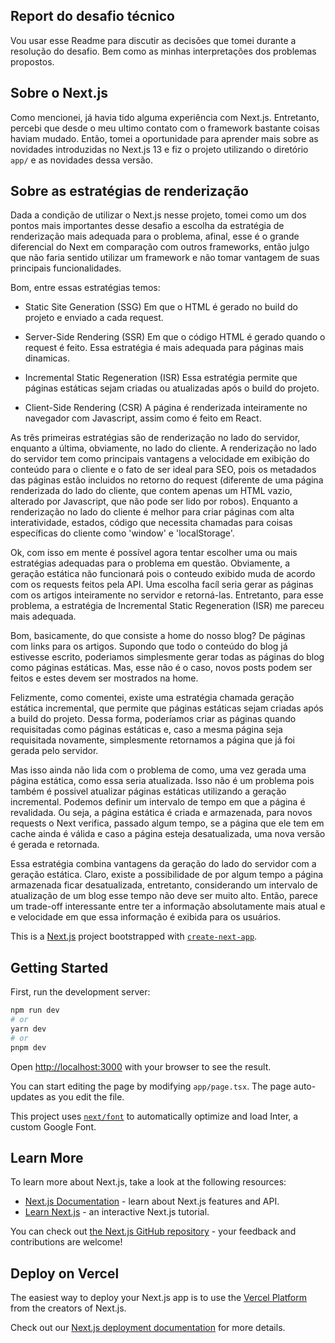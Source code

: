 ## Report do desafio técnico

Vou usar esse Readme para discutir as decisões que tomei durante a resolução do desafio. Bem como as minhas interpretações dos problemas propostos.

## Sobre o Next.js

Como mencionei, já havia tido alguma experiência com Next.js. Entretanto, percebi que desde o meu ultimo contato com o framework bastante coisas haviam mudado. Então, tomei a oportunidade para aprender mais sobre as novidades introduzidas no Next.js 13 e fiz o projeto utilizando o diretório `app/` e as novidades dessa versão.

## Sobre as estratégias de renderização

Dada a condição de utilizar o Next.js nesse projeto, tomei como um dos pontos mais importantes desse desafio a escolha da estratégia de renderização mais adequada para o problema, afinal, esse é o grande diferencial do Next em comparação com outros frameworks, então julgo que não faria sentido utilizar um framework e não tomar vantagem de suas principais funcionalidades.

Bom, entre essas estratégias temos:

- Static Site Generation (SSG)
    Em que o HTML é gerado no build do projeto e enviado a cada request.

- Server-Side Rendering (SSR)
    Em que o código HTML é gerado quando o request é feito. Essa estratégia é mais adequada para páginas mais dinamicas.

- Incremental Static Regeneration (ISR)
    Essa estratégia permite que páginas estáticas sejam criadas ou atualizadas após o build do projeto.

- Client-Side Rendering (CSR)
    A página é renderizada inteiramente no navegador com Javascript, assim como é feito em React.

As três primeiras estratégias são de renderização no lado do servidor, enquanto a última, obviamente, no lado do cliente. A renderização no lado do servidor tem como principais vantagens a velocidade em exibição do conteúdo para o cliente e o fato de ser ideal para SEO, pois os metadados das páginas estão incluidos no retorno do request (diferente de uma página renderizada do lado do cliente, que contem apenas um HTML vazio, alterado por Javascript, que não pode ser lido por robos). Enquanto a renderização no lado do cliente é melhor para criar páginas com alta interatividade, estados, código que necessita chamadas para coisas específicas do cliente como 'window' e 'localStorage'.

Ok, com isso em mente é possível agora tentar escolher uma ou mais estratégias adequadas para o problema em questão. Obviamente, a geração estática não funcionará pois o conteudo exibido muda de acordo com os requests feitos pela API. Uma escolha facíl seria gerar as páginas com os artigos inteiramente no servidor e retorná-las. Entretanto, para esse problema, a estratégia de Incremental Static Regeneration (ISR) me pareceu mais adequada.

Bom, basicamente, do que consiste a home do nosso blog? De páginas com links para os artigos. Supondo que todo o conteúdo do blog já estivesse escrito, poderiamos simplesmente gerar todas as páginas do blog como páginas estáticas. Mas, esse não é o caso, novos posts podem ser feitos e estes devem ser mostrados na home.

Felizmente, como comentei, existe uma estratégia chamada geração estática incremental, que permite que páginas estáticas sejam criadas após a build do projeto. Dessa forma, poderíamos criar as páginas quando requisitadas como páginas estáticas e, caso a mesma página seja requisitada novamente, simplesmente retornamos a página que já foi gerada pelo servidor.

Mas isso ainda não lida com o problema de como, uma vez gerada uma página estática, como essa seria atualizada. Isso não é um problema pois também é possivel atualizar páginas estáticas utilizando a geração incremental. Podemos definir um intervalo de tempo em que a página é revalidada. Ou seja, a página estática é criada e armazenada, para novos requests o Next verifica, passado algum tempo, se a página que ele tem em cache ainda é válida e caso a página esteja desatualizada, uma nova versão é gerada e retornada.

Essa estratégia combina vantagens da geração do lado do servidor com a geração estática. Claro, existe a possibilidade de por algum tempo a página armazenada ficar desatualizada, entretanto, considerando um intervalo de atualização de um blog esse tempo não deve ser muito alto. Então, parece um trade-off interessante entre ter a informação absolutamente mais atual e e velocidade em que essa informação é exibida para os usuários.



This is a [Next.js](https://nextjs.org/) project bootstrapped with [`create-next-app`](https://github.com/vercel/next.js/tree/canary/packages/create-next-app).

## Getting Started

First, run the development server:

```bash
npm run dev
# or
yarn dev
# or
pnpm dev
```

Open [http://localhost:3000](http://localhost:3000) with your browser to see the result.

You can start editing the page by modifying `app/page.tsx`. The page auto-updates as you edit the file.

This project uses [`next/font`](https://nextjs.org/docs/basic-features/font-optimization) to automatically optimize and load Inter, a custom Google Font.

## Learn More

To learn more about Next.js, take a look at the following resources:

- [Next.js Documentation](https://nextjs.org/docs) - learn about Next.js features and API.
- [Learn Next.js](https://nextjs.org/learn) - an interactive Next.js tutorial.

You can check out [the Next.js GitHub repository](https://github.com/vercel/next.js/) - your feedback and contributions are welcome!

## Deploy on Vercel

The easiest way to deploy your Next.js app is to use the [Vercel Platform](https://vercel.com/new?utm_medium=default-template&filter=next.js&utm_source=create-next-app&utm_campaign=create-next-app-readme) from the creators of Next.js.

Check out our [Next.js deployment documentation](https://nextjs.org/docs/deployment) for more details.
